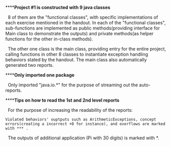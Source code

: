 **********Project #1 is constructed with 9 java classes******
   
    8 of them are the "functional classes", with specific implementations of each exercise mentioned in the handout. In each of the "functional classes", sub-functions are implemented as public methods(providing interface for Main class to demonstrate the outputs) and private methods(as helper functions for the other in-class methods). 
   
    The other one class is the main class, providing entry for the entire project, calling functions in other 8 classes to instantiate  exception handling behaviors stated by the handout. The main class also automatically generated two reports.
    
    
    
**********Only imported one package******
   
    Only imported "java.io.*" for the purpose of streaming out the auto-reports.



**********Tips on how to read the 1st and 2nd level reports******
   
    For the purpose of increasing the readability of the reports:
    
    Violated behaviors' ouptputs such as ArithmeticExceptions, concept errors(creating a incorrect +0 for instance), and overflows are marked with *** .
   
    The outputs of additional application (Pi with 30 digits) is marked with *.
